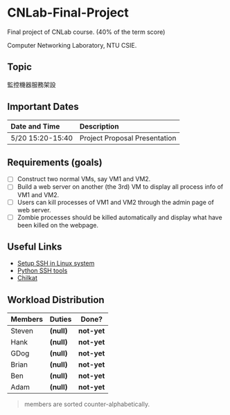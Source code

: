 # CNLab-Final-Project

Final project of CNLab course. (40% of the term score)

Computer Networking Laboratory, NTU CSIE.

## Topic

監控機器服務架設

## Important Dates

|Date and Time|Description|
|:------------|:----------|
|5/20 15:20-15:40|Project Proposal Presentation|



## Requirements (goals)

- [ ] Construct two normal VMs, say VM1 and VM2.
- [ ] Build a web server on another (the 3rd) VM to display all process info of VM1 and VM2.
- [ ] Users can kill processes of VM1 and VM2 through the admin page of web server.
- [ ] Zombie processes should be killed automatically and display what have been killed on the webpage.

## Useful Links

* [Setup SSH in Linux system](http://docs.oracle.com/cd/E18930_01/html/821-2426/gksja.html#gksrd)
* [Python SSH tools](https://wiki.python.org/moin/SecureShell)
* [Chilkat](https://www.chilkatsoft.com/python.asp)

## Workload Distribution

|Members|Duties|Done?|
|:------|:-----|:---:|
|Steven|**(null)**|**not-yet**|
|Hank|**(null)**|**not-yet**|
|GDog|**(null)**|**not-yet**|
|Brian|**(null)**|**not-yet**|
|Ben|**(null)**|**not-yet**|
|Adam|**(null)**|**not-yet**|

> members are sorted counter-alphabetically.


